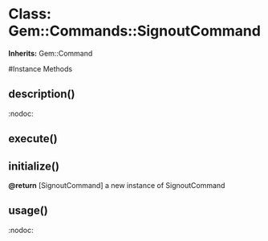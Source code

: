 # Class: Gem::Commands::SignoutCommand
**Inherits:** Gem::Command
    




#Instance Methods
## description() [](#method-i-description)
:nodoc:

## execute() [](#method-i-execute)

## initialize() [](#method-i-initialize)

**@return** [SignoutCommand] a new instance of SignoutCommand

## usage() [](#method-i-usage)
:nodoc:

